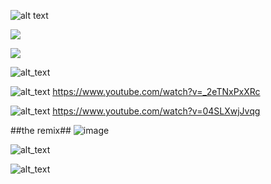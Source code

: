 ![alt text](https://github.com/DavidPynes/memes/blob/main/meme_crime.png)

![](https://github.com/DavidPynes/memes/blob/main/IMG_3388.jpeg)

![](https://github.com/DavidPynes/memes/blob/main/IMG_3389.jpeg)

![alt_text](https://github.com/DavidPynes/memes/blob/main/scifi.png)

![alt_text](https://github.com/DavidPynes/memes/blob/main/meme01.png)
https://www.youtube.com/watch?v=_2eTNxPxXRc

![alt_text](https://github.com/DavidPynes/memes/blob/main/meme02.png)
https://www.youtube.com/watch?v=04SLXwjJvqg

##the remix##
![image](https://github.com/user-attachments/assets/ab444fae-950c-4927-af87-066757bf3794)


![alt_text](https://github.com/DavidPynes/memes/blob/main/ditch.png)

![alt_text](https://github.com/DavidPynes/memes/blob/main/yes.png)

